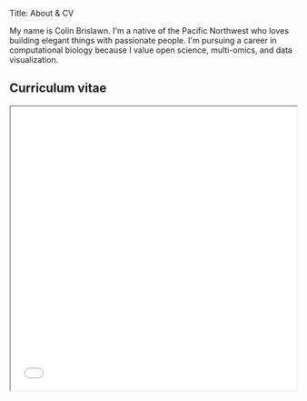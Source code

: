 Title: About & CV

My name is Colin Brislawn. I'm a native of the Pacific Northwest who loves building elegant things with passionate people.
I'm pursuing a career in computational biology because I value open science, multi-omics, and data visualization.

## Curriculum vitae

<iframe src = "/images/Colin J Brislawn CV.pdf" width='100%' height='500' allowfullscreen webkitallowfullscreen></iframe>

<!--
## About this site

I built this to learn about static site generation with [Pelican](https://github.com/getpelican/pelican) and [Python](https://www.python.org/).
Later, I may use this to showcase my work, but for now it's a learning experience.

Specifically, I want to lean more about

* deploying static sites on [github pages](https://pages.github.com/)
* modifying Pelican themes using Jinja2 templates
* displaying images or a gallery of images
* displaying IPython / [Jupyter notebooks](https://jupyter.org/)
* maybe automating builds using [Travis CI](https://travis-ci.org)
* maybe adding comments with [Disqus ](https://disqus.com/)
-->
